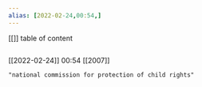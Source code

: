 ```yaml
---
alias: [2022-02-24,00:54,]
---
```

[[]]
table of content
```toc
```

[[2022-02-24]] 00:54
[[2007]]
```query
"national commission for protection of child rights"
```